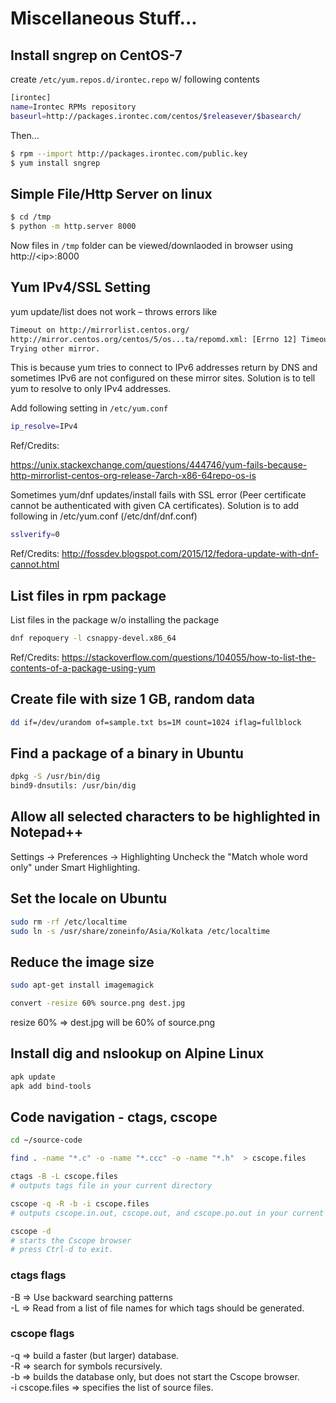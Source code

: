 # Miscellaneous Stuff...
 
## Install sngrep on CentOS-7
create `/etc/yum.repos.d/irontec.repo` w/ following contents

```bash
[irontec]
name=Irontec RPMs repository
baseurl=http://packages.irontec.com/centos/$releasever/$basearch/
```

Then...

```bash
$ rpm --import http://packages.irontec.com/public.key
$ yum install sngrep
```

## Simple File/Http Server on linux
```bash
$ cd /tmp
$ python -m http.server 8000
```

Now files in `/tmp` folder can be viewed/downlaoded in browser using http://\<ip\>:8000

## Yum IPv4/SSL Setting

yum update/list does not work – throws errors like
```bash
Timeout on http://mirrorlist.centos.org/
http://mirror.centos.org/centos/5/os...ta/repomd.xml: [Errno 12] Timeout: <urlopen error timed out>
Trying other mirror.
```

This is because yum tries to connect to IPv6 addresses return by DNS and sometimes IPv6 are not configured on these mirror sites. 
Solution is to tell yum to resolve to only IPv4 addresses. 

Add following setting in `/etc/yum.conf`
```bash
ip_resolve=IPv4
```

Ref/Credits:

https://unix.stackexchange.com/questions/444746/yum-fails-because-http-mirrorlist-centos-org-release-7arch-x86-64repo-os-is

Sometimes yum/dnf updates/install fails with SSL error (Peer certificate cannot be authenticated with given CA certificates).
Solution is to add following in /etc/yum.conf (/etc/dnf/dnf.conf)

```bash
sslverify=0
```

Ref/Credits:
http://fossdev.blogspot.com/2015/12/fedora-update-with-dnf-cannot.html


## List files in rpm package

List files in the package w/o installing the package
```bash
dnf repoquery -l csnappy-devel.x86_64
```

Ref/Credits:
https://stackoverflow.com/questions/104055/how-to-list-the-contents-of-a-package-using-yum


## Create file with size 1 GB, random data

```bash
dd if=/dev/urandom of=sample.txt bs=1M count=1024 iflag=fullblock
```

## Find a package of a binary in Ubuntu

```bash
dpkg -S /usr/bin/dig
bind9-dnsutils: /usr/bin/dig
```

## Allow all selected characters to be highlighted in Notepad++

Settings -> Preferences -> Highlighting
Uncheck the "Match whole word only" under Smart Highlighting.


## Set the locale on Ubuntu
```bash
sudo rm -rf /etc/localtime
sudo ln -s /usr/share/zoneinfo/Asia/Kolkata /etc/localtime
```

## Reduce the image size

```bash
sudo apt-get install imagemagick

convert -resize 60% source.png dest.jpg
```

resize 60% => dest.jpg will be 60% of source.png

## Install dig and nslookup on Alpine Linux

```bash
apk update
apk add bind-tools
```

## Code navigation - ctags, cscope
```bash
cd ~/source-code

find . -name "*.c" -o -name "*.ccc" -o -name "*.h"  > cscope.files

ctags -B -L cscope.files
# outputs tags file in your current directory

cscope -q -R -b -i cscope.files
# outputs cscope.in.out, cscope.out, and cscope.po.out in your current directory

cscope -d
# starts the Cscope browser
# press Ctrl-d to exit.

```
### ctags flags

-B => Use backward searching patterns  
-L => Read from <file> a list of file names for which tags should be generated.

### cscope flags

-q => build a faster (but larger) database.  
-R => search for symbols recursively.  
-b => builds the database only, but does not start the Cscope browser.  
-i cscope.files => specifies the list of source files.  


